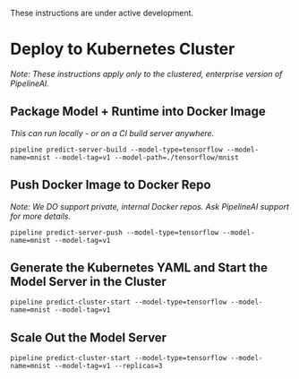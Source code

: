 These instructions are under active development.

# Deploy to Kubernetes Cluster
_Note:  These instructions apply only to the clustered, enterprise version of PipelineAI._

## Package Model + Runtime into Docker Image
_This can run locally - or on a CI build server anywhere._
```
pipeline predict-server-build --model-type=tensorflow --model-name=mnist --model-tag=v1 --model-path=./tensorflow/mnist
```

## Push Docker Image to Docker Repo

_Note:  We DO support private, internal Docker repos.  Ask PipelineAI support for more details._
```
pipeline predict-server-push --model-type=tensorflow --model-name=mnist --model-tag=v1
```

## Generate the Kubernetes YAML and Start the Model Server in the Cluster
```
pipeline predict-cluster-start --model-type=tensorflow --model-name=mnist --model-tag=v1
```

## Scale Out the Model Server
```
pipeline predict-cluster-start --model-type=tensorflow --model-name=mnist --model-tag=v1 --replicas=3
```
